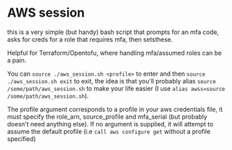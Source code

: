 # AWS session
this is a very simple (but handy) bash script that prompts for an mfa code, asks for creds for a role that requires mfa, then setsthese. 

Helpful for Terraform/Opentofu, where handling mfa/assumed roles can be a pain.

You can `source ./aws_session.sh <profile>` to enter and then `source ./aws_session.sh exit` to exit, the idea is that you'll probably alias `source /some/path/aws_session.sh` to make your life easier (I use `alias awss=source /some/path/aws_session.sh`). 

The profile argument corresponds to a profile in your aws credentials file, it must specify the role_arn, source_profile and mfa_serial (but probably doesn't need anything else). If no argument is supplied, it will attempt to assume the default profile (i.e `call aws configure get` without a profile specified)
